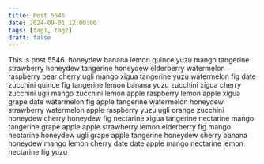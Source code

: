 ```yaml
---
title: Post 5546
date: 2024-09-01 12:00:00
tags: [tag1, tag2]
draft: false
---
```

This is post 5546.
honeydew
banana
lemon
quince
yuzu
mango
tangerine
strawberry
honeydew
tangerine
honeydew
elderberry
watermelon
raspberry
pear
cherry
ugli
mango
xigua
tangerine
yuzu
watermelon
fig
date
zucchini
quince
fig
tangerine
lemon
banana
yuzu
zucchini
xigua
cherry
zucchini
ugli
mango
zucchini
lemon
apple
raspberry
lemon
apple
xigua
grape
date
watermelon
fig
apple
tangerine
watermelon
honeydew
strawberry
watermelon
apple
raspberry
yuzu
ugli
orange
zucchini
honeydew
cherry
honeydew
fig
nectarine
xigua
tangerine
nectarine
mango
tangerine
grape
apple
apple
strawberry
lemon
elderberry
fig
mango
nectarine
honeydew
ugli
grape
apple
tangerine
honeydew
cherry
banana
honeydew
mango
lemon
cherry
date
date
apple
mango
nectarine
lemon
nectarine
fig
yuzu
